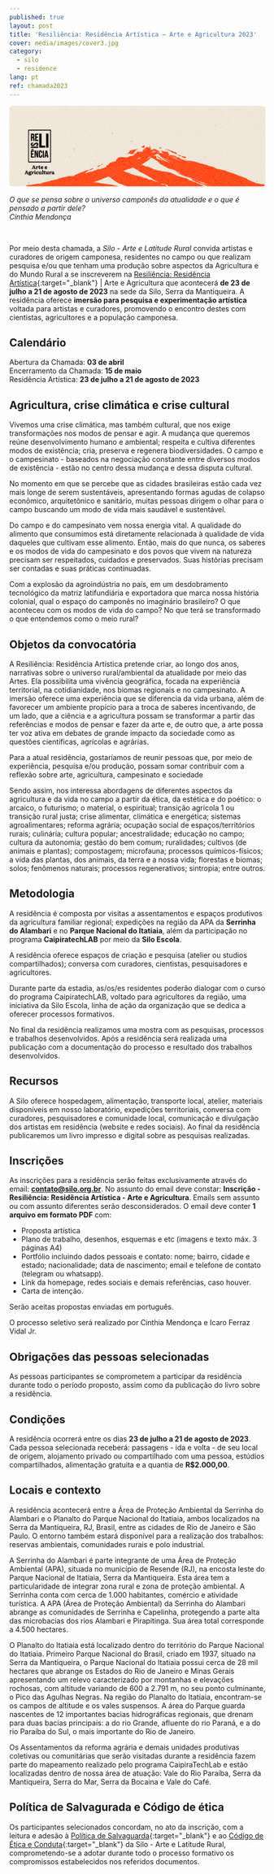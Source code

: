 ```yaml
---
published: true
layout: post
title: 'Resiliência: Residência Artística – Arte e Agricultura 2023'
cover: media/images/cover3.jpg
category:
  - silo
  - residence
lang: pt
ref: chamada2023
---
```



![](/media/images/Banner_Residencia_Arte_e_Agricultura.png)

_O que se pensa sobre o universo camponês da atualidade e o que é pensado a partir dele?_<br>_Cinthia Mendonça_

<br>

Por meio desta chamada, a *Silo - Arte e Latitude Rural* convida artistas e curadores de origem camponesa, residentes no campo ou que realizam pesquisa e/ou que tenham uma produção sobre aspectos da Agricultura e do Mundo Rural a se inscreverem na [Resiliência: Residência Artística](https://resilience.silo.org.br/){:target="_blank"} \| Arte e Agricultura que acontecerá **de 23 de julho a 21 de agosto de 2023** na sede da Silo, Serra da Mantiqueira. A residência oferece **imersão para pesquisa e experimentação artística** voltada para artistas e curadores, promovendo o encontro destes com cientistas, agricultores e a população camponesa.


## Calendário

Abertura da Chamada: **03 de abril** <br>
Encerramento da Chamada: **15 de maio** <br>
Residência Artística: **23 de julho a 21 de agosto de 2023** <br>


## Agricultura, crise climática e crise cultural

Vivemos uma crise climática, mas também cultural, que nos exige transformações nos modos de pensar e agir. A mudança que queremos reúne desenvolvimento humano e ambiental; respeita e cultiva diferentes modos de existência; cria, preserva e regenera biodiversidades. O campo e o campesinato - baseados na negociação constante entre diversos modos de existência - estão no centro dessa mudança e dessa disputa cultural.

No momento em que se percebe que as cidades brasileiras estão cada vez mais longe de serem sustentáveis, apresentando formas agudas de colapso econômico, arquitetônico e sanitário, muitas pessoas dirigem o olhar para o campo buscando um modo de vida mais saudável e sustentável.

Do campo e do campesinato vem nossa energia vital. A qualidade do alimento que consumimos está diretamente relacionada à qualidade de vida daqueles que cultivam esse alimento. Então, mais do que nunca, os saberes e os modos de vida do campesinato e dos povos que vivem na natureza precisam ser respeitados, cuidados e preservados. Suas histórias precisam ser contadas e suas práticas continuadas.

Com a explosão da agroindústria no país, em um desdobramento tecnológico da matriz latifundiária e exportadora que marca nossa história colonial, qual o espaço do camponês no imaginário brasileiro? O que aconteceu com os modos de vida do campo? No que terá se transformado o que entendemos como o meio rural?


## Objetos da convocatória

A Resiliência: Residência Artística pretende criar, ao longo dos anos, narrativas sobre o universo rural/ambiental da atualidade por meio das Artes. Ela possibilita uma vivência geográfica, focada na experiência territorial, na cotidianidade, nos biomas regionais e no campesinato. A imersão oferece uma experiência que se diferencia da vida urbana, além de favorecer um ambiente propício para a troca de saberes incentivando, de um lado, que a ciência e a agricultura possam se transformar a partir das referências e modos de pensar e fazer da arte e, de outro que, a arte possa ter voz ativa em debates de grande impacto da sociedade como as questões científicas, agrícolas e agrárias.

Para a atual residência, gostaríamos de reunir pessoas que, por meio de experiência, pesquisa e/ou produção, possam somar contribuir com a reflexão sobre arte, agricultura, campesinato e sociedade

Sendo assim, nos interessa abordagens de diferentes aspectos da agricultura e da vida no campo a partir da ética, da estética e do poético: o arcaico, o futurismo; o material, o espiritual; transição agrícola 1 ou transição rural justa; crise alimentar, climática e energética; sistemas agroalimentares; reforma agrária; ocupação social de espaços/territórios rurais; culinária; cultura popular; ancestralidade; educação no campo; cultura da autonomia; gestão do bem comum; ruralidades; cultivos (de animais e plantas); compostagem; microfauna; processos químicos-físicos; a vida das plantas, dos animais, da terra e a nossa vida; florestas e biomas; solos; fenômenos naturais; processos regenerativos; sintropia; entre outros.


## Metodologia

A residência é composta por visitas a assentamentos e espaços produtivos da agricultura familiar regional; expedições na região da APA da **Serrinha do Alambari** e no **Parque Nacional do Itatiaia**, além da participação no programa **CaipiratechLAB** por meio da **Silo Escola**.

A residência oferece espaços de criação e pesquisa (atelier ou studios compartilhados); conversa com curadores, cientistas, pesquisadores e agricultores.

Durante parte da estadia, as/os/es residentes poderão dialogar com o curso do programa CaipiratechLAB, voltado para agricultores da região, uma iniciativa da Silo Escola, linha de ação da organização que se dedica a oferecer processos formativos.

No final da residência realizamos uma mostra com as pesquisas, processos e trabalhos desenvolvidos. Após a residência será realizada uma publicação com a documentação do processo e resultado dos trabalhos desenvolvidos.


## Recursos

A Silo oferece hospedagem, alimentação, transporte local, atelier, materiais disponíveis em nosso laboratório, expedições territoriais, conversa com curadores, pesquisadores e comunidade local, comunicação e divulgação dos artistas em residência (website e redes sociais). Ao final da residência publicaremos um livro impresso e digital sobre as pesquisas realizadas.


## Inscrições

As inscrições para a residência serão feitas exclusivamente através do email: **contato@silo.org.br**. No assunto do email deve constar: **Inscrição - Resiliência: Residência Artística - Arte e Agricultura**. Emails sem assunto ou com assunto diferentes serão desconsiderados. O email deve conter **1 arquivo em formato PDF** com:
* Proposta artística
* Plano de trabalho, desenhos, esquemas e etc (imagens e texto máx. 3 páginas A4)
* Portfólio incluindo dados pessoais e contato: nome; bairro, cidade e estado; nacionalidade; data de nascimento; email e telefone de contato (telegram ou whatsapp).
* Link da homepage, redes sociais e demais referências, caso houver.
* Carta de intenção.

Serão aceitas propostas enviadas em português.

O processo seletivo será realizado por Cinthia Mendonça e Icaro Ferraz Vidal Jr.


## Obrigações das pessoas selecionadas

As pessoas participantes se comprometem a participar da residência durante todo o período proposto, assim como da publicação do livro sobre a residência.


## Condições

A residência ocorrerá entre os dias **23 de julho a 21 de agosto de 2023**. Cada pessoa selecionada receberá: passagens - ida e volta - de seu local de origem, alojamento privado ou compartilhado com uma pessoa, estúdios compartilhados, alimentação gratuita e a quantia de **R$2.000,00**.


## Locais e contexto

A residência acontecerá entre a Área de Proteção Ambiental da Serrinha do Alambari e o Planalto do Parque Nacional do Itatiaia, ambos localizados na Serra da Mantiqueira, RJ, Brasil, entre as cidades de Rio de Janeiro e São Paulo. O entorno também estará disponível para a realização dos trabalhos: reservas ambientais, comunidades rurais e polo industrial.

A Serrinha do Alambari é parte integrante de uma Área de Proteção Ambiental (APA), situada no município de Resende (RJ), na encosta leste do Parque Nacional de Itatiaia, Serra da Mantiqueira. Esta área tem a particularidade de integrar zona rural e zona de proteção ambiental. A Serrinha conta com cerca de 1.000 habitantes, comércio e atividade turística. A APA (Área de Proteção Ambiental) da Serrinha do Alambari abrange as comunidades de Serrinha e Capelinha, protegendo a parte alta das microbacias dos rios Alambari e Pirapitinga. Sua área total corresponde a 4.500 hectares.

O Planalto do Itatiaia está localizado dentro do território do Parque Nacional do Itatiaia. Primeiro Parque Nacional do Brasil, criado em 1937, situado na Serra da Mantiqueira, o Parque Nacional do Itatiaia possui cerca de 28 mil hectares que abrange os Estados do Rio de Janeiro e Minas Gerais apresentando um relevo caracterizado por montanhas e elevações rochosas, com altitude variando de 600 a 2.791 m, no seu ponto culminante, o Pico das Agulhas Negras. Na região do Planalto do Itatiaia, encontram-se os campos de altitude e os vales suspensos. A área do Parque guarda nascentes de 12 importantes bacias hidrográficas regionais, que drenam para duas bacias principais: a do rio Grande, afluente do rio Paraná, e a do rio Paraíba do Sul, o mais importante do Rio de Janeiro.


Os Assentamentos da reforma agrária e demais unidades produtivas coletivas ou comunitárias que serão visitadas durante a residência fazem parte do mapeamento realizado pelo programa CaipiraTechLab e estão localizadas dentro de nossa área de atuação: Vale do Rio Paraíba, Serra da Mantiqueira, Serra do Mar, Serra da Bocaina e Vale do Café.

## Política de Salvagurada e Código de ética

Os participantes selecionados concordam, no ato da inscrição, com a leitura e adesão à [Política de Salvaguarda](https://drive.google.com/file/d/1yPMuSurovOo8bFGXrIR_yITI-mZkRhVv/view?usp=share_link){:target="_blank"} e ao [Código de Ética e Conduta](https://drive.google.com/file/d/1HM6B3fzk0RYo5UV6XIwxllvPX8GsZL6z/view?usp=share_link){:target="_blank"} da Silo - Arte e Latitude Rural, comprometendo-se a adotar durante todo o processo formativo os compromissos estabelecidos nos referidos documentos.

